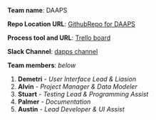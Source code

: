 **Team name**: DAAPS 

**Repo Location URL**:  [GithubRepo for DAAPS](https://github.com/soft-eng-practicum/myXLab.git)

**Process tool and URL**: [Trello board](https://trello.com/b/Ti92RLiA)

**Slack Channel**: [dapps channel](https://ggc-dev.slack.com/messages/daaps/team/)

**Team members**: *below*

1. __Demetri__ - *User Interface Lead & Liasion* 
2. __Alvin__ - *Project Manager & Data Modeler*
3. __Stuart__ - *Testing Lead & Programming Assist*  
4. __Palmer__ - *Documentation* 
5. __Austin__ - *Lead Developer & UI Assist*
